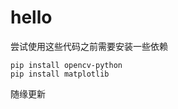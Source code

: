 ﻿# hello

尝试使用这些代码之前需要安装一些依赖
```commandline
pip install opencv-python
pip install matplotlib
```

随缘更新
